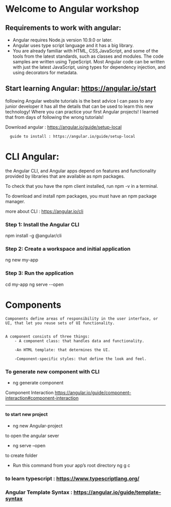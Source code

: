
  # Welcome to Angular workshop

## Requirements to work with angular: 

- Angular requires Node.js version 10.9.0 or later.
- Angular uses type script language and it has a big library. 
- You are already familiar with HTML, CSS,JavaScript, and some of the tools from the latest standards, such as classes and     modules. The code samples are written using TypeScript. Most Angular code can be written with just the latest JavaScript,   using types for dependency injection, and using decorators for metadata.

## Start learning Angular: https://angular.io/start   

 following Angular website tutorials is the best advice I can pass to any junior developer it has all the details that can be used to learn this new technology! Where you can practice your first Angular projects!
I learned that from days of following the wrong tutorials!


Download angular : https://angular.io/guide/setup-local

	  guide to install : https://angular.io/guide/setup-local


# CLI Angular: 

 the Angular CLI, and Angular apps depend on features and functionality provided by libraries that are available as npm packages. 

To check that you have the npm client installed, run npm -v in a terminal.

To download and install npm packages, you must have an npm package manager.

more about CLI : https://angular.io/cli


### Step 1: Install the Angular CLI
npm install -g @angular/cli

### Step 2: Create a workspace and initial application
ng new my-app

### Step 3: Run the application
cd my-app ng serve --open

# Components

	Components define areas of responsibility in the user interface, or UI, that let you reuse sets of UI functionality.
	

	A component consists of three things:
		- A component class: that handles data and functionality.

		-An HTML template: that determines the UI.
		
		-Component-specific styles: that define the look and feel.

### To generate new component with CLI
- ng generate component <name> 

Component Interaction
https://angular.io/guide/component-interaction#component-interaction

____________________________________________________________________________


#### to start new project

- ng new Angular-project

to open the angular sever

- ng serve –open

to create <name> folder

- Run this command from your app’s root directory
		ng g c <name>

### to learn typescript : https://www.typescriptlang.org/

### Angular Template Syntax : https://angular.io/guide/template-syntax


